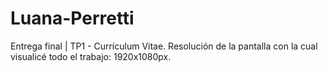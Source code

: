 # Luana-Perretti
Entrega final | TP1 - Currículum Vitae.
Resolución de la pantalla con la cual visualicé todo el trabajo: 1920x1080px.


